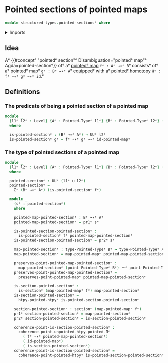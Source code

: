 # Pointed sections of pointed maps

```agda
module structured-types.pointed-sectionsᵉ where
```

<details><summary>Imports</summary>

```agda
open import foundation.dependent-pair-typesᵉ
open import foundation.identity-typesᵉ
open import foundation.sectionsᵉ
open import foundation.universe-levelsᵉ

open import structured-types.pointed-homotopiesᵉ
open import structured-types.pointed-mapsᵉ
open import structured-types.pointed-typesᵉ
```

</details>

## Idea

Aᵉ
{{#conceptᵉ "pointedᵉ section"ᵉ Disambiguation="pointedᵉ map"ᵉ Agda=pointed-sectionᵉ}}
ofᵉ aᵉ [pointedᵉ map](structured-types.pointed-maps.mdᵉ) `fᵉ : Aᵉ →∗ᵉ B`ᵉ consistsᵉ ofᵉ aᵉ
pointedᵉ mapᵉ `gᵉ : Bᵉ →∗ᵉ A`ᵉ equippedᵉ with aᵉ
[pointedᵉ homotopy](structured-types.pointed-homotopies.mdᵉ) `Hᵉ : fᵉ ∘∗ᵉ gᵉ ~∗ᵉ id`.ᵉ

## Definitions

### The predicate of being a pointed section of a pointed map

```agda
module _
  {l1ᵉ l2ᵉ : Level} {Aᵉ : Pointed-Typeᵉ l1ᵉ} {Bᵉ : Pointed-Typeᵉ l2ᵉ} (fᵉ : Aᵉ →∗ᵉ Bᵉ)
  where

  is-pointed-sectionᵉ : (Bᵉ →∗ᵉ Aᵉ) → UUᵉ l2ᵉ
  is-pointed-sectionᵉ gᵉ = fᵉ ∘∗ᵉ gᵉ ~∗ᵉ id-pointed-mapᵉ
```

### The type of pointed sections of a pointed map

```agda
module _
  {l1ᵉ l2ᵉ : Level} {Aᵉ : Pointed-Typeᵉ l1ᵉ} {Bᵉ : Pointed-Typeᵉ l2ᵉ} (fᵉ : Aᵉ →∗ᵉ Bᵉ)
  where

  pointed-sectionᵉ : UUᵉ (l1ᵉ ⊔ l2ᵉ)
  pointed-sectionᵉ =
    Σᵉ (Bᵉ →∗ᵉ Aᵉ) (is-pointed-sectionᵉ fᵉ)

  module _
    (sᵉ : pointed-sectionᵉ)
    where

    pointed-map-pointed-sectionᵉ : Bᵉ →∗ᵉ Aᵉ
    pointed-map-pointed-sectionᵉ = pr1ᵉ sᵉ

    is-pointed-section-pointed-sectionᵉ :
      is-pointed-sectionᵉ fᵉ pointed-map-pointed-sectionᵉ
    is-pointed-section-pointed-sectionᵉ = pr2ᵉ sᵉ

    map-pointed-sectionᵉ : type-Pointed-Typeᵉ Bᵉ → type-Pointed-Typeᵉ Aᵉ
    map-pointed-sectionᵉ = map-pointed-mapᵉ pointed-map-pointed-sectionᵉ

    preserves-point-pointed-map-pointed-sectionᵉ :
      map-pointed-sectionᵉ (point-Pointed-Typeᵉ Bᵉ) ＝ᵉ point-Pointed-Typeᵉ Aᵉ
    preserves-point-pointed-map-pointed-sectionᵉ =
      preserves-point-pointed-mapᵉ pointed-map-pointed-sectionᵉ

    is-section-pointed-sectionᵉ :
      is-sectionᵉ (map-pointed-mapᵉ fᵉ) map-pointed-sectionᵉ
    is-section-pointed-sectionᵉ =
      htpy-pointed-htpyᵉ is-pointed-section-pointed-sectionᵉ

    section-pointed-sectionᵉ : sectionᵉ (map-pointed-mapᵉ fᵉ)
    pr1ᵉ section-pointed-sectionᵉ = map-pointed-sectionᵉ
    pr2ᵉ section-pointed-sectionᵉ = is-section-pointed-sectionᵉ

    coherence-point-is-section-pointed-sectionᵉ :
      coherence-point-unpointed-htpy-pointed-Πᵉ
        ( fᵉ ∘∗ᵉ pointed-map-pointed-sectionᵉ)
        ( id-pointed-mapᵉ)
        ( is-section-pointed-sectionᵉ)
    coherence-point-is-section-pointed-sectionᵉ =
      coherence-point-pointed-htpyᵉ is-pointed-section-pointed-sectionᵉ
```